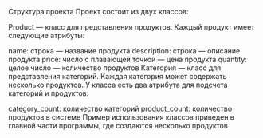 Структура проекта
Проект состоит из двух классов:

Product — класс для представления продуктов. Каждый продукт имеет следующие атрибуты:

name: строка — название продукта
description: строка — описание продукта
price: число с плавающей точкой — цена продукта
quantity: целое число — количество продуктов
Категория — класс для представления категорий. Каждая категория может содержать несколько продуктов. У класса есть два атрибута для подсчета категорий и продуктов:

category_count: количество категорий
product_count: количество продуктов в системе
Пример использования классов приведен в главной части программы, где создаются несколько продуктов